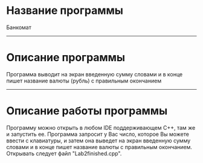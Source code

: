 # Название программы
Банкомат
____
# Описание программы
Программа выводит на экран введенную сумму словами и в конце пишет название валюты (рубль) с правильным окончанием
____
# Описание работы программы
Программу можно открыть в любом IDE поддерживающем C++, там же и запустить ее. Программа запросит у Вас число, которое Вы можете ввести с клавиатуры, и затем она выведет на экран введенную сумму словами и в конце пишет название валюты с правильным окончанием. Открывать следует файл "Lab2finished.cpp".
